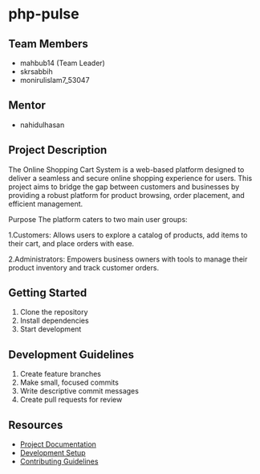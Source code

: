 # php-pulse

## Team Members
- mahbub14 (Team Leader)
- skrsabbih
- monirulislam7_53047

## Mentor
- nahidulhasan

## Project Description
The Online Shopping Cart System is a web-based platform designed to deliver a seamless and secure online shopping experience for users. This project aims to bridge the gap between customers and businesses by providing a robust platform for product browsing, order placement, and efficient management.

Purpose
The platform caters to two main user groups:

1.Customers: Allows users to explore a catalog of products, add items to their cart, and place orders with ease.

2.Administrators: Empowers business owners with tools to manage their product inventory and track customer orders.

## Getting Started
1. Clone the repository
2. Install dependencies
3. Start development

## Development Guidelines
1. Create feature branches
2. Make small, focused commits
3. Write descriptive commit messages
4. Create pull requests for review

## Resources
- [Project Documentation](docs/)
- [Development Setup](docs/setup.md)
- [Contributing Guidelines](CONTRIBUTING.md)

